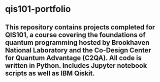 # qis101-portfolio
 ## This repository contains projects completed for QIS101, a course covering the foundations of quantum programming hosted by Brookhaven National Laboratory and the Co-Design Center for Quantum Advantage (C2QA).  All code is written in Python.  Includes Jupyter notebook scripts as well as IBM Qiskit.
